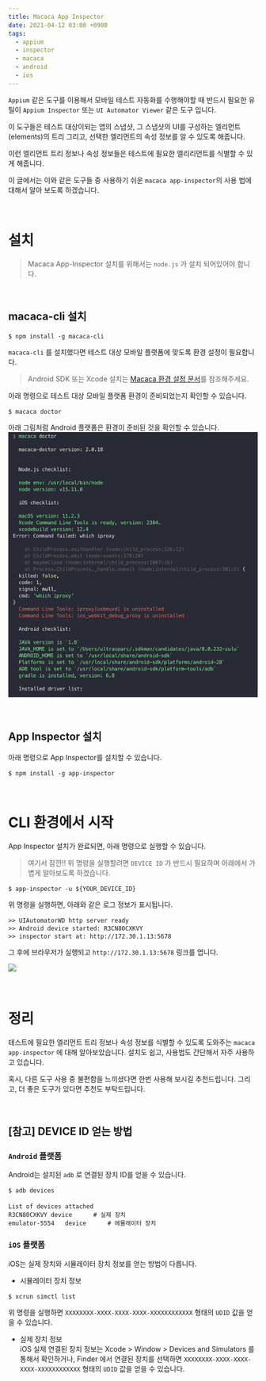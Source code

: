 ```yaml
---
title: Macaca App Inspector
date: 2021-04-12 03:00 +0900
tags:
  - appium
  - inspector
  - macaca 
  - android
  - ios
---
```


`Appium` 같은 도구를 이용해서 모바일 테스트 자동화를 수행해야할 때 반드시 필요한 유틸이 `Appium Inspector` 또는 `UI Automator Viewer` 같은 도구 입니다.

이 도구들은 테스트 대상이되는 앱의 스냅샷, 그 스냅샷의 UI를 구성하는 엘리먼트(elements)의 트리 그리고, 선택한 엘리먼트의 속성 정보를 알 수 있도록 해줍니다.

이런 엘리먼트 트리 정보나 속성 정보들은 테스트에 필요한 엘리리먼트를 식별할 수 있게 해줍니다.

이 글에서는 이와 같은 도구들 중 사용하기 쉬운 `macaca app-inspector`의 사용 법에 대해서 알아 보도록 하겠습니다.

<br>

# 설치
> Macaca App-Inspector 설치를 위해서는 `node.js` 가 설치 되어있어야 합니다.

<br>

## macaca-cli 설치
``` shell
$ npm install -g macaca-cli 
```

`macaca-cli` 를 설치했다면 테스트 대상 모바일 플랫폼에 맞도록 환경 설정이 필요합니다.

> Android SDK 또는 Xcode 설치는 [Macaca 환경 설정 문서](https://macacajs.github.io/guide/environment-setup.html)를 참조해주세요.

아래 명령으로 테스트 대상 모바일 플랫폼 환경이 준비되었는지 확인할 수 있습니다.

``` shell
$ macaca doctor
```
아래 그림처럼 Android 플랫폼은 환경이 준비된 것을 확인할 수 있습니다.
![](/images/2021-04-12/macaca-doctor.png)

<br>

## App Inspector 설치

아래 명령으로 App Inspector를 설치할 수 있습니다.

``` shell
$ npm install -g app-inspector 
```

<br>

# CLI 환경에서 시작

App Inspector 설치가 완료되면, 아래 명령으로 실행할 수 있습니다.

> 여기서 잠깐!! 위 명령을 실행할려면 `DEVICE ID` 가 반드시 필요하며 아래에서 가볍게 알아보도록 하겠습니다.

``` shell
$ app-inspector -u ${YOUR_DEVICE_ID}
```

위 명령을 실행하면, 아래와 같은 로그 정보가 표시됩니다.
``` shell
>> UIAutomatorWD http server ready
>> Android device started: R3CN80CXKVY
>> inspector start at: http://172.30.1.13:5678
```

그 후에 브라우저가 실행되고 `http://172.30.1.13:5678` 링크를 엽니다. 

![](/images/2021-04-12/app-inspector)

<br>

# 정리

테스트에 필요한 엘리먼트 트리 정보나 속성 정보를 식별할 수 있도록 도와주는 `macaca app-inspector` 에 대해 알아보았습니다. 설치도 쉽고, 사용법도 간단해서 자주 사용하고 있습니다.

혹시, 다른 도구 사용 중 불편함을 느끼셨다면 한번 사용해 보시길 추천드립니다.
그리고, 더 좋은 도구가 있다면 추천도 부탁드립니다.

<br>

## [참고] DEVICE ID 얻는 방법

### `Android` 플랫폼
Android는 설치된 `adb` 로 연결된 장치 ID를 얻을 수 있습니다.

``` shell
$ adb devices

List of devices attached
R3CN80CXKVY	device		# 실제 장치
emulator-5554	device		# 에뮬레이터 장치
```

### `iOS` 플랫폼
iOS는 실제 장치와 시뮬레이터 장치 정보를 얻는 방법이 다릅니다.

* 시뮬레이터 장치 정보
``` shell
$ xcrun simctl list
```
위 명령을 실행하면 `XXXXXXXX-XXXX-XXXX-XXXX-XXXXXXXXXXXX` 형태의 `UDID` 값을 얻을 수 있습니다.

* 실제 장치 정보   
iOS 실제 연결된 장치 정보는 Xcode > Window > Devices and Simulators 를 통해서 확인하거나, Finder 에서 연결된 장치를 선택하면 `XXXXXXXX-XXXX-XXXX-XXXX-XXXXXXXXXXXX` 형태의 `UDID` 값을 얻을 수 있습니다.

